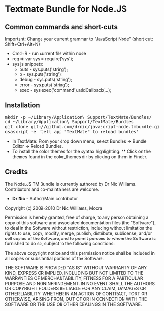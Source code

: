 # Textmate Bundle for Node.JS

## Common commands and short-cuts

Important: Change your current grammar to "JavaScript Node" (short cut: Shift+Ctrl+Alt+N)

* Cmd+R - run current file within node
* req => var sys = require('sys');
* sys.js snippets:
  * puts - sys.puts('string');
  * p - sys.puts('string');
  * debug - sys.puts('string');
  * error - sys.puts('string');
  * exec - sys.exec('command').addCallback(...);

## Installation

<pre>
mkdir -p ~/Library/Application\ Support/TextMate/Bundles/
cd ~/Library/Application\ Support/TextMate/Bundles
git clone git://github.com/drnic/javascript-node.tmbundle.git "JavaScript Node.tmbundle"
osascript -e 'tell app "TextMate" to reload bundles'
</pre>

* In TextMate: From your drop down menu, select Bundles -> Bundle Editor -> Reload Bundles.
* To install the color themes for the syntax highlighting:
** Click on the themes found in the color_themes dir by clicking on them in Finder.


## Credits

The Node.JS TM Bundle is currently authored by Dr Nic Williams. Contributors and co-maintainers are welcome.

* **Dr Nic** - Author/Main contributor

Copyright (c) 2009-2010 Dr Nic Williams, Mocra

Permission is hereby granted, free of charge, to any person obtaining a copy
of this software and associated documentation files (the "Software"), to deal
in the Software without restriction, including without limitation the rights
to use, copy, modify, merge, publish, distribute, sublicense, and/or sell
copies of the Software, and to permit persons to whom the Software is
furnished to do so, subject to the following conditions:

The above copyright notice and this permission notice shall be included in
all copies or substantial portions of the Software.

THE SOFTWARE IS PROVIDED "AS IS", WITHOUT WARRANTY OF ANY KIND, EXPRESS OR
IMPLIED, INCLUDING BUT NOT LIMITED TO THE WARRANTIES OF MERCHANTABILITY,
FITNESS FOR A PARTICULAR PURPOSE AND NONINFRINGEMENT. IN NO EVENT SHALL THE
AUTHORS OR COPYRIGHT HOLDERS BE LIABLE FOR ANY CLAIM, DAMAGES OR OTHER
LIABILITY, WHETHER IN AN ACTION OF CONTRACT, TORT OR OTHERWISE, ARISING FROM,
OUT OF OR IN CONNECTION WITH THE SOFTWARE OR THE USE OR OTHER DEALINGS IN
THE SOFTWARE.
